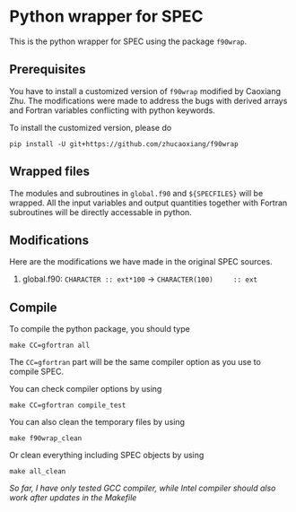 # Python wrapper for SPEC

This is the python wrapper for SPEC using the package `f90wrap`.

## Prerequisites
You have to install a customized version of `f90wrap` modified by Caoxiang Zhu.
The modifications were made to address the bugs with derived arrays and Fortran variables conflicting with python keywords.

To install the customized version, please do
```
pip install -U git+https://github.com/zhucaoxiang/f90wrap
```

## Wrapped files
The modules and subroutines in `global.f90` and `${SPECFILES}` will be wrapped.
All the input variables and output quantities together with Fortran subroutines will be directly accessable in python.

## Modifications
Here are the modifications we have made in the original SPEC sources.

1. global.f90: `CHARACTER :: ext*100` -> `CHARACTER(100)     :: ext`

## Compile
To compile the python package, you should type
```
make CC=gfortran all
```
The `CC=gfortran` part will be the same compiler option as you use to compile SPEC.

You can check compiler options by using
```
make CC=gfortran compile_test
```

You can also clean the temporary files by using
```
make f90wrap_clean
```
Or clean everything including SPEC objects by using
```
make all_clean
```

*So far, I have only tested GCC compiler, while Intel compiler should also work after updates in the Makefile*